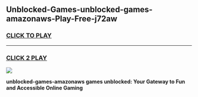 
## Unblocked-Games-unblocked-games-amazonaws-Play-Free-j72aw
<h3>
<a href="https://premium76.site?title=unblocked-games-amazonaws&ref=22A">CLICK TO PLAY</a></h3>
<hr>

<h3>
<a href="https://premium76.site?title=unblocked-games-amazonaws&ref=22A">CLICK 2 PLAY</a>
  
</h3>

<a href="https://premium76.site?title=unblocked-games-amazonaws&ref=22A"><img src="https://clearcache.store/games.png"></a>


**unblocked-games-amazonaws games unblocked: Your Gateway to Fun and Accessible Online Gaming**
